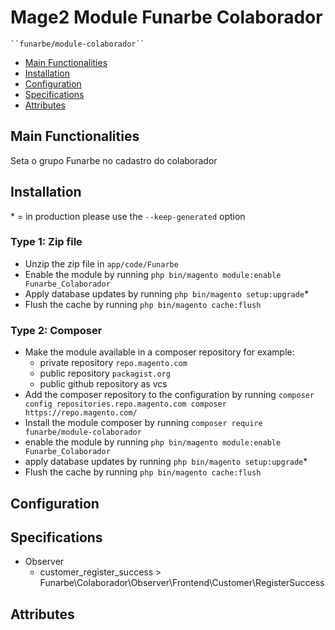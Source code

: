 # Mage2 Module Funarbe Colaborador

    ``funarbe/module-colaborador``

 - [Main Functionalities](#markdown-header-main-functionalities)
 - [Installation](#markdown-header-installation)
 - [Configuration](#markdown-header-configuration)
 - [Specifications](#markdown-header-specifications)
 - [Attributes](#markdown-header-attributes)


## Main Functionalities
Seta o grupo Funarbe no cadastro do colaborador

## Installation
\* = in production please use the `--keep-generated` option

### Type 1: Zip file

 - Unzip the zip file in `app/code/Funarbe`
 - Enable the module by running `php bin/magento module:enable Funarbe_Colaborador`
 - Apply database updates by running `php bin/magento setup:upgrade`\*
 - Flush the cache by running `php bin/magento cache:flush`

### Type 2: Composer

 - Make the module available in a composer repository for example:
    - private repository `repo.magento.com`
    - public repository `packagist.org`
    - public github repository as vcs
 - Add the composer repository to the configuration by running `composer config repositories.repo.magento.com composer https://repo.magento.com/`
 - Install the module composer by running `composer require funarbe/module-colaborador`
 - enable the module by running `php bin/magento module:enable Funarbe_Colaborador`
 - apply database updates by running `php bin/magento setup:upgrade`\*
 - Flush the cache by running `php bin/magento cache:flush`


## Configuration




## Specifications

 - Observer
	- customer_register_success > Funarbe\Colaborador\Observer\Frontend\Customer\RegisterSuccess


## Attributes



